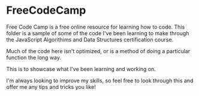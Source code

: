 # FreeCodeCamp
Free Code Camp is a free online resource for learning how to code.
This folder is a sample of some of the code I've been learning to make through the JavaScript Algorithims and Data Structures certification course.

Much of the code here isn't optimized, or is a method of doing a particular function the long way.

This is to showcase what I've been learning and working on.

I'm always looking to improve my skills, so feel free to look through this and offer me any tips and tricks you like!
